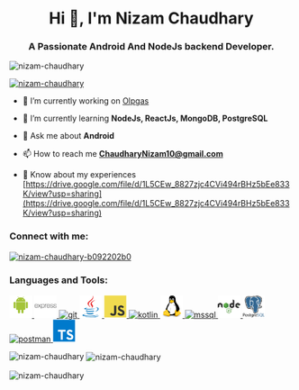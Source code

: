 <h1 align="center">Hi 👋, I'm Nizam Chaudhary</h1>
<h3 align="center">A Passionate Android And NodeJs backend Developer.</h3>

<p align="left"> <img src="https://komarev.com/ghpvc/?username=nizam-chaudhary&label=Profile%20views&color=0e75b6&style=flat" alt="nizam-chaudhary" /> </p>

<p align="left"> <a href="https://github.com/ryo-ma/github-profile-trophy"><img src="https://github-profile-trophy.vercel.app/?username=nizam-chaudhary" alt="nizam-chaudhary" /></a> </p>

- 🔭 I’m currently working on [Olpgas](https://github.com/Nizam-Chaudhary/OLPGAS)

- 🌱 I’m currently learning **NodeJs, ReactJs, MongoDB, PostgreSQL**

- 💬 Ask me about **Android**

- 📫 How to reach me **ChaudharyNizam10@gmail.com**

- 📄 Know about my experiences [https://drive.google.com/file/d/1L5CEw_8827zjc4CVi494rBHz5bEe833K/view?usp=sharing](https://drive.google.com/file/d/1L5CEw_8827zjc4CVi494rBHz5bEe833K/view?usp=sharing)

<h3 align="left">Connect with me:</h3>
<p align="left">
<a href="https://linkedin.com/in/nizam-chaudhary-b092202b0" target="blank"><img align="center" src="https://raw.githubusercontent.com/rahuldkjain/github-profile-readme-generator/master/src/images/icons/Social/linked-in-alt.svg" alt="nizam-chaudhary-b092202b0" height="30" width="40" /></a>
</p>

<h3 align="left">Languages and Tools:</h3>
<p align="left"> <a href="https://developer.android.com" target="_blank" rel="noreferrer"> <img src="https://raw.githubusercontent.com/devicons/devicon/master/icons/android/android-original-wordmark.svg" alt="android" width="40" height="40"/> </a> <a href="https://expressjs.com" target="_blank" rel="noreferrer"> <img src="https://raw.githubusercontent.com/devicons/devicon/master/icons/express/express-original-wordmark.svg" alt="express" width="40" height="40"/> </a> <a href="https://git-scm.com/" target="_blank" rel="noreferrer"> <img src="https://www.vectorlogo.zone/logos/git-scm/git-scm-icon.svg" alt="git" width="40" height="40"/> </a> <a href="https://www.java.com" target="_blank" rel="noreferrer"> <img src="https://raw.githubusercontent.com/devicons/devicon/master/icons/java/java-original.svg" alt="java" width="40" height="40"/> </a> <a href="https://developer.mozilla.org/en-US/docs/Web/JavaScript" target="_blank" rel="noreferrer"> <img src="https://raw.githubusercontent.com/devicons/devicon/master/icons/javascript/javascript-original.svg" alt="javascript" width="40" height="40"/> </a> <a href="https://kotlinlang.org" target="_blank" rel="noreferrer"> <img src="https://www.vectorlogo.zone/logos/kotlinlang/kotlinlang-icon.svg" alt="kotlin" width="40" height="40"/> </a> <a href="https://www.linux.org/" target="_blank" rel="noreferrer"> <img src="https://raw.githubusercontent.com/devicons/devicon/master/icons/linux/linux-original.svg" alt="linux" width="40" height="40"/> </a> <a href="https://www.microsoft.com/en-us/sql-server" target="_blank" rel="noreferrer"> <img src="https://www.svgrepo.com/show/303229/microsoft-sql-server-logo.svg" alt="mssql" width="40" height="40"/> </a> <a href="https://nodejs.org" target="_blank" rel="noreferrer"> <img src="https://raw.githubusercontent.com/devicons/devicon/master/icons/nodejs/nodejs-original-wordmark.svg" alt="nodejs" width="40" height="40"/> </a> <a href="https://www.postgresql.org" target="_blank" rel="noreferrer"> <img src="https://raw.githubusercontent.com/devicons/devicon/master/icons/postgresql/postgresql-original-wordmark.svg" alt="postgresql" width="40" height="40"/> </a> <a href="https://postman.com" target="_blank" rel="noreferrer"> <img src="https://www.vectorlogo.zone/logos/getpostman/getpostman-icon.svg" alt="postman" width="40" height="40"/> </a> <a href="https://www.typescriptlang.org/" target="_blank" rel="noreferrer"> <img src="https://raw.githubusercontent.com/devicons/devicon/master/icons/typescript/typescript-original.svg" alt="typescript" width="40" height="40"/> </a> </p>

<p><img align="left" src="https://github-readme-stats.vercel.app/api/top-langs?username=nizam-chaudhary&show_icons=true&locale=en&layout=compact" alt="nizam-chaudhary" /></p>

<p>&nbsp;<img align="center" src="https://github-readme-stats.vercel.app/api?username=nizam-chaudhary&show_icons=true&locale=en" alt="nizam-chaudhary" /></p>

<p><img align="center" src="https://github-readme-streak-stats.herokuapp.com/?user=nizam-chaudhary&" alt="nizam-chaudhary" /></p>

